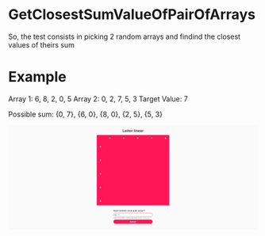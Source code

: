 # GetClosestSumValueOfPairOfArrays

So, the test consists in picking 2 random arrays and findind the closest values of theirs sum

# Example

Array 1: 6, 8, 2, 0, 5
Array 2: 0, 2, 7, 5, 3
Target Value: 7

Possible sum: {0, 7}, {6, 0}, {8, 0}, {2, 5}, {5, 3}   

![Screenshot #1](https://github.com/pedrowerkhaizer/GetClosestSumValueOfPairOfArrays/blob/master/ss/screenshot.jpg)

